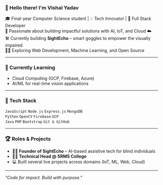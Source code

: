 ### 👋 Hello there! I'm Vishal Yadav 

🎓 Final-year Computer Science student | 💡 Tech Innovator | 🔧 Full Stack Developer  
🚀 Passionate about building impactful solutions with AI, IoT, and Cloud ☁️  
🛠️ Currently building **SightEcho** – smart goggles to empower the visually impaired  
👨‍💻 Exploring Web Development, Machine Learning, and Open Source

---

### 🌱 Currently Learning
- Cloud Computing (GCP, Firebase, Azure)
- AI/ML for real-time vision applications

---

### 🧠 Tech Stack
`JavaScript` `Node.js` `Express.js` `MongoDB`  
`Python` `OpenCV` `Firebase` `GCP`  
`Java` `PHP` `Bootstrap` `Git & GitHub`

---

### 🏆 Roles & Projects
- 🧑‍🔬 **Founder of SightEcho** – AI-based assistive tech for blind individuals  
- 👨‍💼 **Technical Head @ SRMS College**  
- 💻 Built several live projects across domains (IoT, ML, Web, Cloud)

---


_"Code for impact. Build with purpose."_
